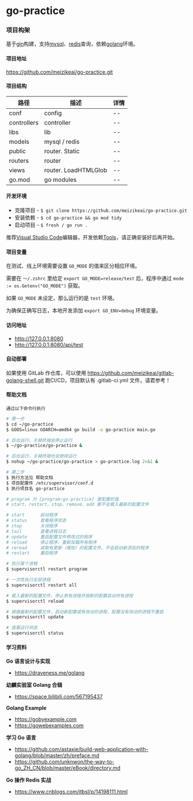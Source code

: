 # go-practice

### 项目构架

基于[gin](https://github.com/gin-gonic/gin)构建，支持[mysql](https://github.com/go-sql-driver/mysql)、[redis](https://github.com/go-redis/redis)查询，依赖[golang](https://golang.google.cn/dl)环境。

#### 项目地址

https://github.com/meizikeai/go-practice.git

#### 项目结构

| 路径        | 描述                 | 详情 |
|-------------|----------------------|------|
| conf        | config               | --   |
| controllers | controller           | --   |
| libs        | lib                  | --   |
| models      | mysql / redis        | --   |
| public      | router. Static       | --   |
| routers     | router               | --   |
| views       | router. LoadHTMLGlob | --   |
| go.mod      | go modules           | --   |

#### 开发环境

  + 克隆项目 - `$ git clone https://github.com/meizikeai/go-practice.git`
  + 安装依赖 - `$ cd go-practice && go mod tidy`
  + 启动项目 - `$ fresh / go run .`

推荐[Visual Studio Code](https://code.visualstudio.com)编辑器，开发依赖[Tools](https://github.com/golang/vscode-go/blob/master/docs/tools.md)，请正确安装好后再开始。

#### 项目变量

在测试、线上环境需要设置 `GO_MODE` 的值来区分相应环境。

需要在 `～/.zshrc` 里给定 `export GO_MODE=release/test` 后，程序中通过 `mode := os.Getenv("GO_MODE")` 获取。

如果 `GO_MODE` 未设定，那么运行的是 `test` 环境。

为确保正确写日志，本地开发添加 `export GO_ENV=debug` 环境变量。

#### 访问地址

  + http://127.0.0.1:8080
  + http://127.0.0.1:8080/api/test

#### 自动部署

如果使用 GitLab 作仓库，可以使用 https://github.com/meizikeai/gitlab-golang-shell.git 跑CI/CD，项目默认有 .gitlab-ci.yml 文件，请君参考！

#### 帮助文档

 `通过以下命令行执行`

```sh
# 第一步
$ cd ~/go-practice
$ GOOS=linux GOARCH=amd64 go build -o go-practice main.go

# 后台运行，关掉终端会停止运行
$ ~/go-practice/go-practice &

# 后台运行，关掉终端也会继续运行
$ nohup ~/go-practice/go-practice > go-practice.log 2>&1 &

# 第二步
$ 执行方法见 帮助文档
$ 项目配置件 /etc/supervisor/conf.d
$ 执行项目名 go-practice
```

```sh
# program 为 [program:go-practice] 里配置的值
# start、restart、stop、remove、add 都不会载入最新的配置文件

# start      启动程序
# status     查看程序状态
# stop       关闭程序
# tail       查看进程日志
# update     重启配置文件修改过的程序
# reload     停止程序，重新加载所有程序
# reread     读取有更新（增加）的配置文件，不会启动新添加的程序
# restart    重启程序

# 执行某个进程
$ supervisorctl restart program

# 一次性执行全部进程
$ supervisorctl restart all

# 载入最新的配置文件，停止原有进程并按新的配置启动所有进程
$ supervisorctl reload

# 根据最新的配置文件，启动新配置或有改动的进程，配置没有改动的进程不重启
$ supervisorctl update

# 查看运行状态
$ supervisorctl status
```

#### 学习资料

**Go 语言设计与实现**

  + https://draveness.me/golang

**幼麟实验室 Golang 合辑**

  + https://space.bilibili.com/567195437

**Golang Example**

  + https://gobyexample.com
  + https://gowebexamples.com

**学习 Go 语言**

  + https://github.com/astaxie/build-web-application-with-golang/blob/master/zh/preface.md
  + https://github.com/unknwon/the-way-to-go_ZH_CN/blob/master/eBook/directory.md

**Go 操作 Redis 实战**

  + https://www.cnblogs.com/itbsl/p/14198111.html
